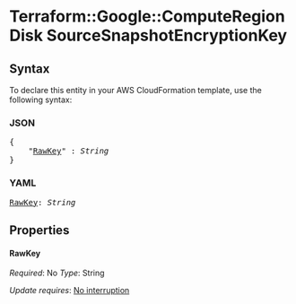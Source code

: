 # Terraform::Google::ComputeRegionDisk SourceSnapshotEncryptionKey

## Syntax

To declare this entity in your AWS CloudFormation template, use the following syntax:

### JSON

<pre>
{
    "<a href="#rawkey" title="RawKey">RawKey</a>" : <i>String</i>
}
</pre>

### YAML

<pre>
<a href="#rawkey" title="RawKey">RawKey</a>: <i>String</i>
</pre>

## Properties

#### RawKey

_Required_: No
_Type_: String

_Update requires_: [No interruption](https://docs.aws.amazon.com/AWSCloudFormation/latest/UserGuide/using-cfn-updating-stacks-update-behaviors.html#update-no-interrupt)

